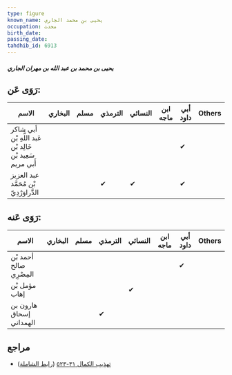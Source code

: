 ```yaml
---
type: figure
known_name: يحيى بن محمد الجاري
occupation: محدث
birth_date:
passing_date:
tahdhib_id: 6913
---
```

##### يحيى بن محمد بن عبد الله بن مهران الجاري

## رَوَى عَن:
| الاسم                                                     | البخاري | مسلم | الترمذي | النسائي | ابن ماجه | أبي داود | Others |
| --------------------------------------------------------- | ------- | ---- | ------- | ------- | -------- | -------- | ------ |
| أبي شاكر عَبد اللَّهِ بْن خَالِد بْن سَعِيد بْن أَبي مريم |         |      |         |         |          | ✔        |        |
| عبد العزيز بْن مُحَمَّد الدَّراوَرْدِيّ                   |         |      | ✔       | ✔       |          | ✔        |        |
## رَوَى عَنه:
| الاسم                   | البخاري | مسلم | الترمذي | النسائي | ابن ماجه | أبي داود | Others |
| ----------------------- | ------- | ---- | ------- | ------- | -------- | -------- | ------ |
| أحمد بْن صالح المِصْرِي |         |      |         |         |          | ✔        |        |
| مؤمل بْن إهاب           |         |      |         | ✔       |          |          |        |
| هارون بن إسحاق الهمداني |         |      | ✔       |         |          |          |        |
## مراجع
- [تهذيب الكمال ٣١-٥٢٣](obsidian://open?vault=Tahdhib-al-Kamal&file=Figures/٦٩١٣-يحيى%20بن%20محمد%20بن%20عبد%20الله%20بن%20مهران%20الجاري) ([رابط الشاملة](https://shamela.ws/book/3722/17071))
